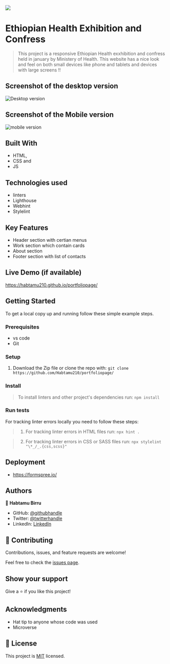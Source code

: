 ![](https://img.shields.io/badge/Microverse-blueviolet)

# Ethiopian Health Exhibition and Confress

> This project is a responsive Ethiopian Health exxhibition and confress held in january by Ministery of Health. This website has a nice look and feel on both small devices like phone and tablets and devices with large screens !!

## Screenshot of the desktop version

![Desktop version](https://user-images.githubusercontent.com/36001215/205425360-59637730-0d10-456e-9bf7-24f64395fb88.PNG)

## Screenshot of the Mobile version

![mobile version](https://user-images.githubusercontent.com/36001215/205425384-da1cce52-388d-417d-84d5-2e645626e722.PNG)




## Built With

- HTML, 
- CSS and 
- JS

## Technologies used
- linters
- Lighthouse
- Webhint
- Stylelint

## Key Features

- Header section with certian menus
- Work section which contain cards
- About  section 
- Footer section with list of contacts



## Live Demo (if available)

https://habtamu210.github.io/portfoliopage/


## Getting Started

To get a local copy up and running follow these simple example steps.

### Prerequisites
 - vs code
 - Git

### Setup
1. Download the Zip file or clone the repo with:
`git clone https://github.com/Habtamu210/portfoliopage/`

### Install
> To install linters and other project's dependencies run:
` npm install `


### Run tests
For tracking linter errors locally you need to follow these steps:

  > 1. For tracking linter errors in HTML files run:
  ` npx hint . `

  >2. For tracking linter errors in CSS or SASS files run:
  ` npx stylelint "\*_/_.{css,scss}" `
  
## Deployment
- https://formspree.io/

## Authors

👤 **Habtamu Birru**

- GitHub: [@githubhandle](https://github.com/Habtamu2010)
- Twitter: [@twitterhandle](https://twitter.com/beleyaha)
- LinkedIn: [LinkedIn](https://linkedin.com/in/habtamu-birru-4187ab20)

## 🤝 Contributing

Contributions, issues, and feature requests are welcome!

Feel free to check the [issues page](https://github.com/Habtamu210/portfoliopage/issues).

## Show your support

Give a ⭐️ if you like this project!

## Acknowledgments

- Hat tip to anyone whose code was used
- Microverse 

## 📝 License

This project is [MIT](./MIT) licensed.
